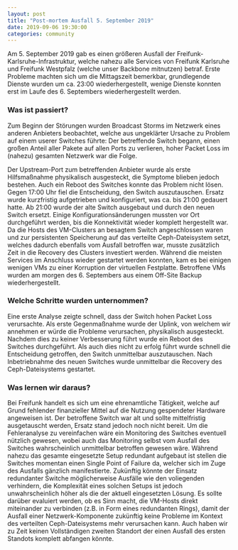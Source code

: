 ```yaml
---
layout: post
title: "Post-mortem Ausfall 5. September 2019"
date: 2019-09-06 19:30:00
categories: community
---
```


Am 5. September 2019 gab es einen größeren Ausfall der Freifunk-Karlsruhe-Infrastruktur, welche nahezu alle Services von Freifunk Karlsruhe und Freifunk Westpfalz (welche unser Backbone mitnutzen) betraf. Erste Probleme machten sich um die Mittagszeit bemerkbar, grundlegende Dienste wurden um ca. 23:00 wiederhergestellt, wenige Dienste konnten erst im Laufe des 6. Septembers wiederhergestellt werden.

### Was ist passiert?
Zum Beginn der Störungen wurden Broadcast Storms im Netzwerk eines anderen Anbieters beobachtet, welche aus ungeklärter Ursache zu Problem auf einem userer Switches führte: Der betreffende Switch begann, einen großen Anteil aller Pakete auf allen Ports zu verlieren, hoher Packet Loss im (nahezu) gesamten Netzwerk war die Folge.
<!--*-->
Der Upstream-Port zum betreffenden Anbieter wurde als erste Hilfsmaßnahme physikalisch ausgesteckt, die Symptome blieben jedoch bestehen. Auch ein Reboot des Switches konnte das Problem nicht lösen.
Gegen 17:00 Uhr fiel die Entscheidung, den Switch auszutauschen. Ersatz wurde kurzfristig aufgetrieben und konfiguriert, was ca. bis 21:00 gedauert hatte. Ab 21:00 wurde der alte Switch ausgebaut und durch den neuen Switch ersetzt. Einige Konfigurationsänderungen mussten vor Ort durchgeführt werden, bis die Konnektivität wieder komplett hergestellt war.
Da die Hosts des VM-Clusters an besagtem Switch angeschlossen waren und zur persistenten Speicherung auf das verteilte Ceph-Dateisystem setzt, welches dadurch ebenfalls vom Ausfall betroffen war, musste zusätzlich Zeit in die Recovery des Clusters investiert werden. Während die meisten Services im Anschluss wieder gestartet werden konnten, kam es bei einigen wenigen VMs zu einer Korruption der virtuellen Festplatte. Betroffene VMs wurden am morgen des 6. Septembers aus einem Off-Site Backup wiederhergestellt.

### Welche Schritte wurden unternommen?
Eine erste Analyse zeigte schnell, dass der Switch hohen Packet Loss verursachte. Als erste Gegenmaßnahme wurde der Uplink, von welchem wir annehmen er würde die Probleme verursachen, physikalisch ausgesteckt. Nachdem dies zu keiner Verbesserung führt wurde ein Reboot des Switches durchgeführt. Als auch dies nicht zu erfolg führt wurde schnell die Entscheidung getroffen, den Switch unmittelbar auszutauschen.
Nach Inbetriebnahme des neuen Switches wurde unmittelbar die Recovery des Ceph-Dateisystems gestartet.

### Was lernen wir daraus?
Bei Freifunk handelt es sich um eine ehrenamtliche Tätigkeit, welche auf Grund fehlender finanzieller Mittel auf die Nutzung gespendeter Hardware angeweisen ist. Der betroffene Switch war alt und sollte mittelfristig ausgetauscht werden, Ersatz stand jedoch noch nicht bereit. Um die Fehleranalyse zu vereinfachen wäre ein Monitoring des Switches eventuell nützlich gewesen, wobei auch das Monitoring selbst vom Ausfall des Switches wahrscheinlich unmittelbar betroffen gewesen wäre. Während nahezu das gesamte eingesetzte Setup redundant aufgebaut ist stellen die Switches momentan einen Single Point of Failure da, welcher sich im Zuge des Ausfalls gänzlich manifestierte. Zukünftig könnte der Einsatz redundanter Switche möglicherweise Ausfälle wie den voliegenden verhindern, die Komplexität eines solchen Setups ist jedoch unwahrscheinlich höher als die der aktuell eingesetzten Lösung. Es sollte darüber evaluiert werden, ob es Sinn macht, die VM-Hosts direkt miteinander zu verbinden (z.B. in Form eines redundanten Rings), damit der Ausfall einer Netzwerk-Komponente zukünftig keine Probleme im Kontext des verteilten Ceph-Dateisystems mehr verursachen kann. Auch haben wir zu Zeit keinen Vollständigen zweiten Standort der einen Ausfall des ersten Standots komplett abfangen könnte.